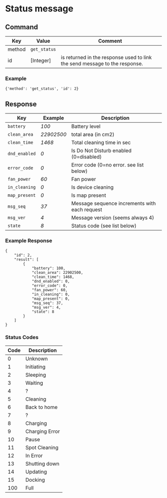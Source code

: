 # Status message

## Command
| Key  | Value  | Comment  |
| ------- | ----------- | ------- |
| method | `get_status` |  | 
| id   | [Integer] | is returned in the response used to link the send message to the response. |

### Example

`{'method': 'get_status', 'id': 2}`

## Response



|  Key  | Example | Description |
| ------------ |------ |------------------------------ |
| `battery` |  _100_ | Battery level |
| `clean_area`|  _22902500_ |  total area (in cm2) |
| `clean_time` | _1468_ |  Total cleaning time in sec |
|  `dnd_enabled` | _0_ | Is Do Not Disturb enabled (0=disabled) |
| `error_code` | _0_ | Error code (0=no error. see list below) |
| `fan_power`| _60_ | Fan power |
| `in_cleaning`|  _0_ | Is device cleaning |
| `map_present`  | _0_ | Is map present |
| `msg_seq` | _37_ | Message sequence increments with each request |
| `msg_ver` | _4_ | Message version (seems always 4) |
| `state` | _8_ | Status code (see list below) |


### Example Response
```
{
    "id": 2,
    "result": [
        {
            "battery": 100,
            "clean_area": 22902500,
            "clean_time": 1468,
            "dnd_enabled": 0,
            "error_code": 0,
            "fan_power": 60,
            "in_cleaning": 0,
            "map_present": 0,
            "msg_seq": 37,
            "msg_ver": 4,
            "state": 8
        }
    ]
}
```

### Status Codes
| Code | Description |
| --- | ------------ |
|  0 | Unknown |
| 1 | Initiating |
| 2 | Sleeping |
| 3 | Waiting |
| 4 | ? |
| 5 | Cleaning |
| 6 | Back to home |
| 7 | ? |
| 8 | Charging |
| 9 | Charging Error |
| 10 | Pause | 
| 11| Spot Cleaning |
| 12 | In Error |
| 13 | Shutting down |
| 14 | Updating |
| 15 | Docking |
| 100 | Full |
